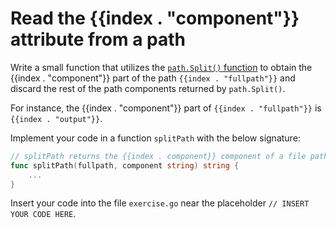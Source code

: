 # Read the {{index . "component"}} attribute from a path

Write a small function that utilizes the [`path.Split()` function](https://pkg.go.dev/path#Split)
to obtain the {{index . "component"}} part of the path `{{index . "fullpath"}}` and discard the
rest of the path components returned by `path.Split()`. 

For instance, the {{index . "component"}} part of `{{index . "fullpath"}}` is `{{index
. "output"}}`.

Implement your code in a function `splitPath` with the below signature:

``` go
// splitPath returns the {{index . component}} component of a file path
func splitPath(fullpath, component string) string {
    ...
}
```

Insert your code into the file `exercise.go` near the placeholder `// INSERT YOUR CODE HERE`.

